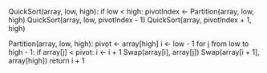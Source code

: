 QuickSort(array, low, high):
    if low < high:
        pivotIndex <- Partition(array, low, high)
        QuickSort(array, low, pivotIndex - 1)
        QuickSort(array, pivotIndex + 1, high)

Partition(array, low, high):
    pivot <- array[high]
    i <- low - 1
    for j from low to high - 1:
        if array[j] < pivot:
            i <- i + 1
            Swap(array[i], array[j])
    Swap(array[i + 1], array[high])
    return i + 1
